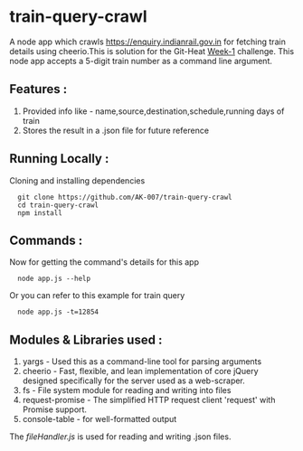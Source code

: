 # train-query-crawl
A node app which crawls https://enquiry.indianrail.gov.in for fetching train details using cheerio.This is solution for the Git-Heat [Week-1](https://github.com/ietbitmesra/Git-Heat/tree/master/Week-1) challenge. This node app accepts a 5-digit train number as a command line argument.

## Features :
1. Provided info like - name,source,destination,schedule,running days of train
3. Stores the result in a .json file for future reference

## Running Locally :
Cloning and installing dependencies
```
  git clone https://github.com/AK-007/train-query-crawl
  cd train-query-crawl
  npm install
```
## Commands :
Now for getting the command's details for this app 
```
  node app.js --help
```
Or you can refer to this example for train query
```
  node app.js -t=12854
```
## Modules & Libraries used :
1. yargs - Used this as a command-line tool for parsing arguments
2. cheerio - Fast, flexible, and lean implementation of core jQuery designed specifically for the server used as a web-scraper.
3. fs - File system module for reading and writing into files
4. request-promise - The simplified HTTP request client 'request' with Promise support.
5. console-table - for well-formatted output

The *fileHandler.js* is used for reading and writing .json files.
